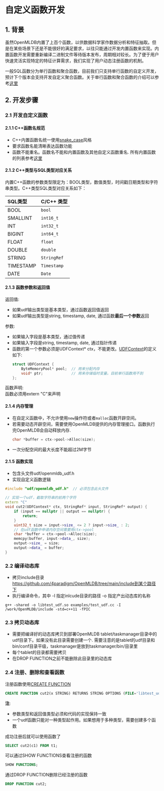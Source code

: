 # 自定义函数开发
## 1. 背景
虽然OpenMLDB内置了上百个函数，以供数据科学家作数据分析和特征抽取。但是在某些场景下还是不能很好的满足要求，以往只能通过开发内置函数来实现。内置函数开发需要重新编译二进制文件等待版本发布，周期相对较长。为了便于用户快速灵活实现特定的特征计算需求，我们实现了用户动态注册函数的机制。

一般SQL函数分为单行函数和聚合函数，目前我们只支持单行函数的自定义开发，预计下个版本会支持开发自定义聚合函数。关于单行函数和聚合函数的介绍可以参考[这里](./built_in_function_develop_guide.md)
## 2. 开发步骤
### 2.1 开发自定义函数
#### 2.1.1 C++函数名规范
- C++内置函数名统一使用[snake_case](https://en.wikipedia.org/wiki/Snake_case)风格
- 要求函数名能清晰表达函数功能
- 函数不能重名。函数名不能和内置函数及其他自定义函数重名. 所有内置函数的列表参考[这里](../reference/sql/functions_and_operators/Files/udfs_8h.md)
#### 2.1.2 C++类型与SQL类型对应关系
内置C++函数的参数类型限定为：BOOL类型，数值类型，时间戳日期类型和字符串类型。C++类型SQL类型对应关系如下：

| SQL类型   | C/C++ 类型         |
| :-------- | :----------------- |
| BOOL      | `bool`             |
| SMALLINT  | `int16_t`          |
| INT       | `int32_t`          |
| BIGINT    | `int64_t`          |
| FLOAT     | `float`            |
| DOUBLE    | `double`           |
| STRING    | `StringRef` |
| TIMESTAMP | `Timestamp` |
| DATE      | `Date`      |
#### 2.1.3 函数参数和返回值
返回值:  
* 如果udf输出类型是基本类型，通过函数返回值返回
* 如果udf输出类型是string, timestamp, date, 通过函数**最后一个参数**返回

参数: 
* 如果输入字段是基本类型，通过值传递
* 如果输入字段是string, timestamp, date, 通过指针传递
* 函数的第一个参数必须是UDFContext* ctx，不能更改。[UDFContext](../../../include/udf/openmldb_udf.h)的定义如下:
    ```c++
    struct UDFContext {
        ByteMemoryPool* pool;  // 用来分配内存
        void* ptr;             // 用来存储临时变量。目前单行函数用不到
    };
    ```

函数声明:  
函数必须用extern "C"来声明

#### 2.1.4 内存管理

- 在自定义函数中，不允许使用`new`操作符或者`malloc`函数开辟空间。
- 若需要动态开辟空间，需要使用OpenMLDB提供的内存管理接口。函数执行完OpenMLDB会自动释放内存.
    ```c++
    char *buffer = ctx->pool->Alloc(size);
    ```
- 一次分配空间的最大长度不能超过2M字节
#### 2.1.5 函数实现
- 包含头文件udf/openmldb_udf.h 
- 实现自定义函数逻辑
```c++
#include "udf/openmldb_udf.h"  // 必须包含此头文件
 
// 实现一个udf，截取字符串的前两个字符
extern "C"
void cut2(UDFContext* ctx, StringRef* input, StringRef* output) {
    if (input == nullptr || output == nullptr) {
        return;
    }
    uint32_t size = input->size_ <= 2 ? input->size_ : 2;
    // 在udf函数中申请内存空间需要用ctx->pool
    char *buffer = ctx->pool->Alloc(size);
    memcpy(buffer, input->data_, size);
    output->size_ = size;
    output->data_ = buffer;
}
```
### 2.2 编译动态库
- 拷贝include目录 https://github.com/4paradigm/OpenMLDB/tree/main/include到某个路径下
- 执行编译命令，其中 -I 指定inlcude目录的路径 -o 指定产出动态库的名称
```shell
g++ -shared -o libtest_udf.so examples/test_udf.cc -I /work/OpenMLDB/include -std=c++11 -fPIC
```
### 2.3 拷贝动态库
- 需要把编译好的动态库拷贝到部署OpenMLDB tablet/taskmanager目录中的udf目录下。如果没有此目录需要创建一个. 需要注意的是tablet的udf目录和bin/conf目录平级，taskmanager是放到taskmanager/bin/目录里
- 每个tablet的目录都需要拷贝
- 在DROP FUNCTION之前不能删除此目录里的动态库
### 2.4 注册、删除和查看函数
注册函数使用[CREATE FUNCTION](../reference/sql/ddl/FUNCTION_STATEMENT.md)
```sql
CREATE FUNCTION cut2(x STRING) RETURNS STRING OPTIONS (FILE='libtest_udf.so');
```
**注**:
- 参数类型和返回值类型必须和代码的实现保持一致
- 一个udf函数只能对一种类型起作用。如果想用于多种类型，需要创建多个函数

成功注册后就可以使用函数了
```sql
SELECT cut2(c1) FROM t1;
```
可以通过SHOW FUNCTIONS查看注册的函数
```sql
SHOW FUNCTIONS;
```
通过DROP FUNCTION删除已经注册的函数
```sql
DROP FUNCTION cut2;
```